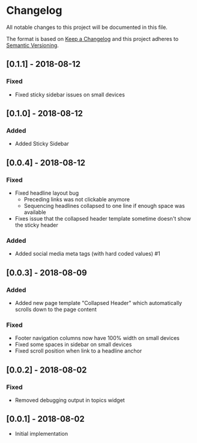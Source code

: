# Changelog
All notable changes to this project will be documented in this file.

The format is based on [Keep a Changelog](http://keepachangelog.com/en/1.0.0/)
and this project adheres to [Semantic Versioning](http://semver.org/spec/v2.0.0.html).

## [0.1.1] - 2018-08-12
### Fixed
- Fixed sticky sidebar issues on small devices

## [0.1.0] - 2018-08-12
### Added
- Added Sticky Sidebar

## [0.0.4] - 2018-08-12
### Fixed
- Fixed headline layout bug
    - Preceding links was not clickable anymore
    - Sequencing headlines collapsed to one line if enough space was available
- Fixes issue that the collapsed header template sometime doesn't show the sticky header

### Added
- Added social media meta tags (with hard coded values) #1

## [0.0.3] - 2018-08-09
### Added
- Added new page template "Collapsed Header" which automatically scrolls down to the page content

### Fixed
- Footer navigation columns now have 100% width on small devices
- Fixed some spaces in sidebar on small devices
- Fixed scroll position when link to a headline anchor

## [0.0.2] - 2018-08-02
### Fixed
- Removed debugging output in topics widget

## [0.0.1] - 2018-08-02
- Initial implementation
